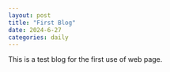```yaml
---
layout: post
title: "First Blog"
date: 2024-6-27
categories: daily
---
```


This is a test blog for the first use of web page.
